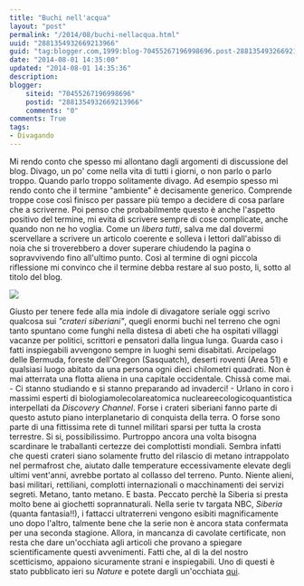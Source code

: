 ```yaml
---
title: "Buchi nell'acqua"
layout: "post"
permalink: "/2014/08/buchi-nellacqua.html"
uuid: "2881354932669213966"
guid: "tag:blogger.com,1999:blog-70455267196998696.post-2881354932669213966"
date: "2014-08-01 14:35:00"
updated: "2014-08-01 14:35:36"
description: 
blogger:
    siteid: "70455267196998696"
    postid: "2881354932669213966"
    comments: "0"
comments: True
tags:
- Divagando
---
```

Mi rendo conto che spesso mi allontano dagli argomenti di discussione
del blog. Divago, un po' come nella vita di tutti i giorni, o non parlo
o parlo troppo. Quando parlo troppo solitamente divago.
Ad esempio spesso mi rendo conto che il termine "ambiente" è decisamente
generico. Comprende troppe cose così finisco per passare più tempo a
decidere di cosa parlare che a scriverne. Poi penso che probabilmente
questo è anche l'aspetto positivo del termine, mi evita di scrivere
sempre di cose complicate, anche quando non ne ho voglia. Come un
*libera tutti*, salva me dal dovermi scervellare a scrivere un articolo
coerente e solleva i lettori dall'abisso di noia che si troverebbero a
dover superare chiudendo la pagina o sopravvivendo fino all'ultimo
punto. Così al termine di ogni piccola riflessione mi convinco che il
termine debba restare al suo posto, li, sotto al titolo del blog.
  
[![](http://media2.s-nbcnews.com/i/newscms/2014_29/573176/140718-yamal-crater-siberia-times-02_4da762115f85a6c821c1128ac73f831b.jpg)](http://media2.s-nbcnews.com/i/newscms/2014_29/573176/140718-yamal-crater-siberia-times-02_4da762115f85a6c821c1128ac73f831b.jpg)
  
Giusto per tenere fede alla mia indole di divagatore seriale oggi scrivo
qualcosa sui *"crateri siberiani"*, quegli enormi buchi nel terreno che
ogni tanto spuntano come funghi nella distesa di abeti che ha ospitati
villaggi vacanze per politici, scrittori e pensatori dalla lingua lunga.
Guarda caso i fatti inspiegabili avvengono sempre in luoghi semi
disabitati. Arcipelago delle Bermuda, foreste dell'Oregon (Sasquatch),
deserti roventi (Area 51) e qualsiasi luogo abitato da una persona ogni
dieci chilometri quadrati. Non è mai atterrata una flotta aliena in una
capitale occidentale. Chissà come mai. - Ci stanno studiando e si stanno
preparando ad invaderci! - Urlano in coro i massimi esperti di
biologiamolecolareatomica nucleareecologicoquantistica interpellati da
*Discovery Channel*. Forse i crateri siberiani fanno parte di questo
astuto piano interplanetario di conquista della terra. O forse sono
parte di una fittissima rete di tunnel militari sparsi per tutta la
crosta terrestre. Si si, possibilissimo.
Purtroppo ancora una volta bisogna scardinare le traballanti certezze
dei complottisti mondiali. Sembra infatti che questi crateri siano
solamente frutto del rilascio di metano intrappolato nel permafrost che,
aiutato dalle temperature eccessivamente elevate degli ultimi vent'anni,
avrebbe portato al collasso del terreno. Punto.
Niente alieni, basi militari, rettiliani, complotti internazionali o
macchinamenti dei servizi segreti. Metano, tanto metano. E basta.
Peccato perchè la Siberia si presta molto bene ai giochetti
soprannaturali. Nella serie tv targata NBC, *Siberia* (quanta
fantasia!!), i fattacci ultraterreni vengono esibiti magnificamente uno
dopo l'altro, talmente bene che la serie non è ancora stata confermata
per una seconda stagione. Allora, in mancanza di cavolate certificate,
non resta che dare un'occhiata agli articoli che provano a spiegare
scientificamente questi avvenimenti. Fatti che, al di la del nostro
scetticismo, appaiono sicuramente strani e inspiegabili. Uno di questi è
stato pubblicato ieri su *Nature* e potete dargli
un'occhiata [qui](http://www.nature.com/news/mysterious-siberian-crater-attributed-to-methane-1.15649).
